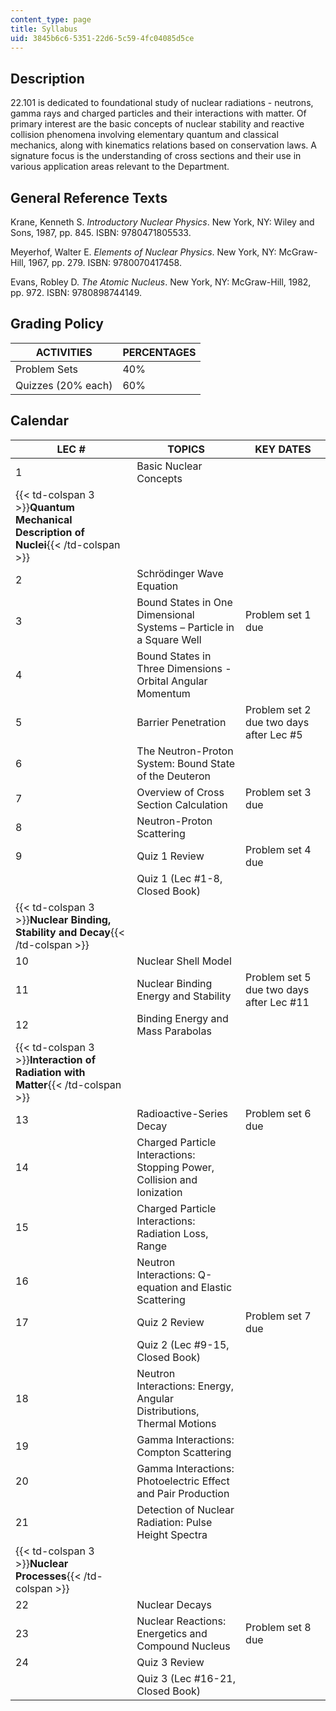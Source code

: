 ```yaml
---
content_type: page
title: Syllabus
uid: 3845b6c6-5351-22d6-5c59-4fc04085d5ce
---
```


Description
-----------

22.101 is dedicated to foundational study of nuclear radiations - neutrons, gamma rays and charged particles and their interactions with matter. Of primary interest are the basic concepts of nuclear stability and reactive collision phenomena involving elementary quantum and classical mechanics, along with kinematics relations based on conservation laws. A signature focus is the understanding of cross sections and their use in various application areas relevant to the Department.

General Reference Texts
-----------------------

Krane, Kenneth S. _Introductory Nuclear Physics_. New York, NY: Wiley and Sons, 1987, pp. 845. ISBN: 9780471805533.

Meyerhof, Walter E. _Elements of Nuclear Physics_. New York, NY: McGraw-Hill, 1967, pp. 279. ISBN: 9780070417458.

Evans, Robley D. _The Atomic Nucleus_. New York, NY: McGraw-Hill, 1982, pp. 972. ISBN: 9780898744149.

Grading Policy
--------------

| ACTIVITIES | PERCENTAGES |
| --- | --- |
| Problem Sets | 40% |
| Quizzes (20% each) | 60% 

  

Calendar
--------

| LEC # | TOPICS | KEY DATES |
| --- | --- | --- |
| 1 | Basic Nuclear Concepts |  |
| {{< td-colspan 3 >}}**Quantum Mechanical Description of Nuclei**{{< /td-colspan >}} |||
| 2 | Schrödinger Wave Equation |  |
| 3 | Bound States in One Dimensional Systems – Particle in a Square Well | Problem set 1 due |
| 4 | Bound States in Three Dimensions - Orbital Angular Momentum |  |
| 5 | Barrier Penetration | Problem set 2 due two days after Lec #5 |
| 6 | The Neutron-Proton System: Bound State of the Deuteron |  |
| 7 | Overview of Cross Section Calculation | Problem set 3 due |
| 8 | Neutron-Proton Scattering |  |
| 9 | Quiz 1 Review | Problem set 4 due |
|  | Quiz 1 (Lec #1-8, Closed Book) |  |
| {{< td-colspan 3 >}}**Nuclear Binding, Stability and Decay**{{< /td-colspan >}} |||
| 10 | Nuclear Shell Model |  |
| 11 | Nuclear Binding Energy and Stability | Problem set 5 due two days after Lec #11 |
| 12 | Binding Energy and Mass Parabolas |  |
| {{< td-colspan 3 >}}**Interaction of Radiation with Matter**{{< /td-colspan >}} |||
| 13 | Radioactive-Series Decay | Problem set 6 due |
| 14 | Charged Particle Interactions: Stopping Power, Collision and Ionization |  |
| 15 | Charged Particle Interactions: Radiation Loss, Range |  |
| 16 | Neutron Interactions: Q-equation and Elastic Scattering |  |
| 17 | Quiz 2 Review | Problem set 7 due |
|  | Quiz 2 (Lec #9-15, Closed Book) |  |
| 18 | Neutron Interactions: Energy, Angular Distributions, Thermal Motions |  |
| 19 | Gamma Interactions: Compton Scattering |  |
| 20 | Gamma Interactions: Photoelectric Effect and Pair Production |  |
| 21 | Detection of Nuclear Radiation: Pulse Height Spectra |  |
| {{< td-colspan 3 >}}**Nuclear Processes**{{< /td-colspan >}} |||
| 22 | Nuclear Decays |  |
| 23 | Nuclear Reactions: Energetics and Compound Nucleus | Problem set 8 due |
| 24 | Quiz 3 Review |  |
|  | Quiz 3 (Lec #16-21, Closed Book) |